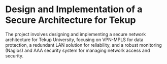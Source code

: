 # Design and Implementation of a Secure Architecture for Tekup
The project involves designing and implementing a secure network architecture for Tekup University, focusing on VPN-MPLS for data protection, a redundant LAN solution for reliability, and a robust monitoring (Nagios) and AAA security system for managing network access
and security.
